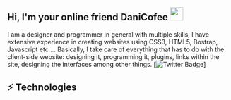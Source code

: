 ## Hi, I'm  your online friend DaniCofee <img src="https://raw.githubusercontent.com/aemmadi/aemmadi/master/wave.gif" width="30px">
I am a designer and programmer in general with multiple skills, I have extensive experience in creating websites using CSS3, HTML5, Bostrap, Javascript etc ...
Basically, I take care of everything that has to do with the client-side website: designing it, programming it, plugins, links within the site, designing the interfaces among other things.
[![Twitter Badge](https://img.shields.io/badge/-anirudhemmadi-blue?style=flat-square&logo=Twitter&logoColor=white&link=https://twitter.com/CofeeDev/)]


## ⚡ Technologies


